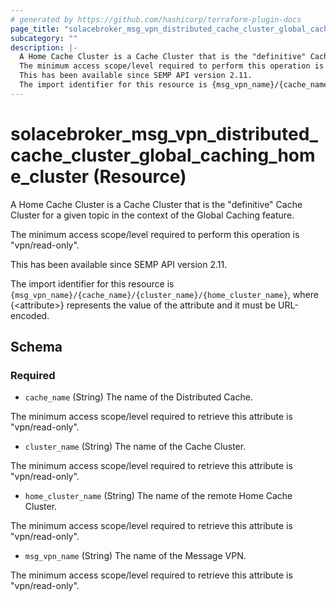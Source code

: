 ```yaml
---
# generated by https://github.com/hashicorp/terraform-plugin-docs
page_title: "solacebroker_msg_vpn_distributed_cache_cluster_global_caching_home_cluster Resource - solacebroker"
subcategory: ""
description: |-
  A Home Cache Cluster is a Cache Cluster that is the "definitive" Cache Cluster for a given topic in the context of the Global Caching feature.
  The minimum access scope/level required to perform this operation is "vpn/read-only".
  This has been available since SEMP API version 2.11.
  The import identifier for this resource is {msg_vpn_name}/{cache_name}/{cluster_name}/{home_cluster_name}, where {&lt;attribute&gt;} represents the value of the attribute and it must be URL-encoded.
---
```


# solacebroker_msg_vpn_distributed_cache_cluster_global_caching_home_cluster (Resource)

A Home Cache Cluster is a Cache Cluster that is the "definitive" Cache Cluster for a given topic in the context of the Global Caching feature.



The minimum access scope/level required to perform this operation is "vpn/read-only".

This has been available since SEMP API version 2.11.

The import identifier for this resource is `{msg_vpn_name}/{cache_name}/{cluster_name}/{home_cluster_name}`, where {&lt;attribute&gt;} represents the value of the attribute and it must be URL-encoded.



<!-- schema generated by tfplugindocs -->
## Schema

### Required

- `cache_name` (String) The name of the Distributed Cache.

The minimum access scope/level required to retrieve this attribute is "vpn/read-only".
- `cluster_name` (String) The name of the Cache Cluster.

The minimum access scope/level required to retrieve this attribute is "vpn/read-only".
- `home_cluster_name` (String) The name of the remote Home Cache Cluster.

The minimum access scope/level required to retrieve this attribute is "vpn/read-only".
- `msg_vpn_name` (String) The name of the Message VPN.

The minimum access scope/level required to retrieve this attribute is "vpn/read-only".
